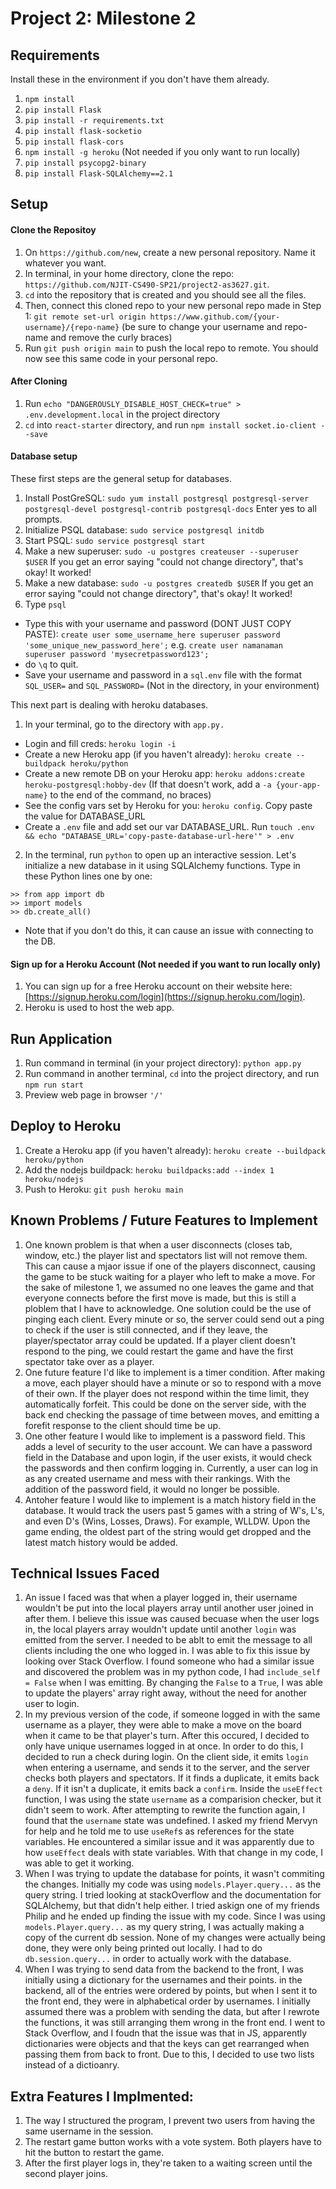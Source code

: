 # Project 2: Milestone 2

## Requirements
Install these in the environment if you don't have them already.
1. `npm install`
2. `pip install Flask`
3. `pip install -r requirements.txt`
4. `pip install flask-socketio`
5. `pip install flask-cors`
6. `npm install -g heroku` (Not needed if you only want to run locally)
7. `pip install psycopg2-binary`
8. `pip install Flask-SQLAlchemy==2.1`

## Setup
#### Clone the Repositoy
1. On `https://github.com/new`, create a new personal repository. Name it whatever you want.
2. In terminal, in your home directory, clone the repo: `https://github.com/NJIT-CS490-SP21/project2-as3627.git`.
3. `cd` into the repository that is created and you should see all the files.
4. Then, connect this cloned repo to your new personal repo made in Step 1: `git remote set-url origin https://www.github.com/{your-username}/{repo-name}` 
(be sure to change your username and repo-name and remove the curly braces)
5. Run `git push origin main` to push the local repo to remote. You should now see this same code in your personal repo.

#### After Cloning
1. Run `echo "DANGEROUSLY_DISABLE_HOST_CHECK=true" > .env.development.local` in the project directory
2. `cd` into `react-starter` directory, and run `npm install socket.io-client --save`

#### Database setup
These first steps are the general setup for databases.
1. Install PostGreSQL: `sudo yum install postgresql postgresql-server postgresql-devel postgresql-contrib postgresql-docs` Enter yes to all prompts.
2. Initialize PSQL database: `sudo service postgresql initdb`
3. Start PSQL: `sudo service postgresql start`
4. Make a new superuser: `sudo -u postgres createuser --superuser $USER` If you get an error saying "could not change directory", that's okay! It worked!
5. Make a new database: `sudo -u postgres createdb $USER` If you get an error saying "could not change directory", that's okay! It worked!
6. Type `psql`
- Type this with your username and password (DONT JUST COPY PASTE): `create user some_username_here superuser password 'some_unique_new_password_here';` 
e.g. `create user namanaman superuser password 'mysecretpassword123';`
- do `\q` to quit.
- Save your username and password in a `sql.env` file with the format `SQL_USER=` and `SQL_PASSWORD=` (Not in the directory, in your environment)


This next part is dealing with heroku databases.
1. In your terminal, go to the directory with `app.py.`
- Login and fill creds: `heroku login -i`
- Create a new Heroku app (if you haven't already): `heroku create --buildpack heroku/python`
- Create a new remote DB on your Heroku app: `heroku addons:create heroku-postgresql:hobby-dev` (If that doesn't work, add a 
`-a {your-app-name}` to the end of the command, no braces)
- See the config vars set by Heroku for you: `heroku config`. Copy paste the value for DATABASE_URL
- Create a `.env` file and add set our var DATABASE\_URL. Run `touch .env && echo "DATABASE_URL='copy-paste-database-url-here'" > .env`
2. In the terminal, run `python` to open up an interactive session. Let's initialize a new database in it using SQLAlchemy functions. Type in these Python lines one by one:
```
>> from app import db
>> import models
>> db.create_all()
```
- Note that if you don't do this, it can cause an issue with connecting to the DB.

#### Sign up for a Heroku Account (Not needed if you want to run locally only)
1. You can sign up for a free Heroku account on their website here: [https://signup.heroku.com/login](https://signup.heroku.com/login).
2. Heroku is used to host the web app.

## Run Application
1. Run command in terminal (in your project directory): `python app.py`
2. Run command in another terminal, `cd` into the project directory, and run `npm run start`
3. Preview web page in browser `'/'`

## Deploy to Heroku
1. Create a Heroku app (if you haven't already): `heroku create --buildpack heroku/python`
2. Add the nodejs buildpack: `heroku buildpacks:add --index 1 heroku/nodejs`
3. Push to Heroku: `git push heroku main`


## Known Problems / Future Features to Implement
1. One known problem is that when a user disconnects (closes tab, window, etc.) the player list and 
spectators list will not remove them. This can cause a mjaor issue if one of the players disconnect,
causing the game to be stuck waiting for a player who left to make a move. For the sake of milestone 1, we
assumed no one leaves the game and that everyone connects before the first move is made, but this is still
a ploblem that I have to acknowledge. One solution could be the use of pinging each client. Every minute or so,
the server could send out a ping to check if the user is still connected, and if they leave, the player/spectator array 
could be updated. If a player client doesn't respond to the ping, we could restart the game and have the first spectator 
take over as a player. 
2. One future feature I'd like to implement is a timer condition. After making a move, each player should have a minute or so to 
respond with a move of their own. If the player does not respond within the time limit, they automatically forfeit. This could be done
on the server side, with the back end checking the passage of time between moves, and emitting a forefit response to the client 
should time be up.
3. One other feature I would like to implement is a password field. This adds a level of security to the user account. We can have a
password field in the Database and upon login, if the user exists, it would check the passwords and then confirm logging in. Currently, a 
user can log in as any created username and mess with their rankings. With the addition of the password field, it would no longer be possible. 
4. Antoher feature I would like to implement is a match history field in the database. It would track the users past 5 games with a string
of W's, L's, and even D's (Wins, Losses, Draws). For example, WLLDW. Upon the game ending, the oldest part of the string would get dropped and the latest match history 
would be added. 

## Technical Issues Faced
1. An issue I faced was that when a player logged in, their username wouldn't be put into the local players array until another user joined in after them.
I believe this issue was caused becuase when the user logs in, the local players array wouldn't update until another `login` was emitted from the server.
I needed to be ablt to emit the message to all clients including the one who logged in. I was able to fix this issue by looking over Stack Overflow. I found 
someone who had a similar issue and discovered the problem was in my python code, I had `include_self = False` when I was emitting. By changing the `False` to 
a `True`, I was able to update the players' array right away, without the need for another user to login.
2. In my previous version of the code, if someone logged in with the same username as a player, they were able to make a move on the board
when it came to be that player's turn. After this occured, I decided to only have unique usernames logged in at once. In order to do this, I 
decided to run a check during login. On the client side, it emits `login` when entering a username, and sends it
to the server, and the server checks both players and spectators. If it finds a duplicate, it emits back a `deny`. If it isn't a duplicate,
it emits back a `confirm`. Inside the `useEffect` function, I was using the state `username` as a comparision checker, but it didn't seem to work.
After attempting to rewrite the function again, I found that the `username` state was undefined. I asked my friend Mervyn for help and he told me 
to use `useRef`s as references for the state variables. He encountered a similar issue and it was apparently due to how `useEffect` deals with state variables.
With that change in my code, I was able to get it working.
3. When I was trying to update the database for points, it wasn't commiting the changes. Initially my code was using `models.Player.query...` as the query string. 
I tried looking at stackOverflow and the documentation for SQLAlchemy, but that didn't help either. I tried askign one of my friends Philip and he ended up finding 
the issue with my code. Since I was using `models.Player.query...` as my query string, I was actually making a copy of the current db session. None of my changes were 
actually being done, they were only being printed out locally. I had to do `db.session.query...` in order to actually work with the database. 
4. When I was trying to send data from the backend to the front, I was initially using a dictionary for the usernames and their points. in the backend, all of the entries
were ordered by points, but when I sent it to the front end, they were in alphabetical order by usernames. I initially assumed there was a problem with sending the data, but 
after I rewrote the functions, it was still arranging them wrong in the front end. I went to Stack Overflow, and I foudn that the issue was that in 
JS, apparently dictionaries were objects and that the keys can get rearranged when passing them from back to front. Due to this, I decided to use two lists instead of a dictioanry.


## Extra Features I Implmented:
1. The way I structured the program, I prevent two users from having the same username in the session. 
2. The restart game button works with a vote system. Both players have to hit the button to restart the game.
3. After the first player logs in, they're taken to a waiting screen until the second player joins.